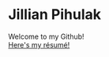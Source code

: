 # Jillian Pihulak
Welcome to my Github!  
[Here's my résumé!](https://jillianpihulak.github.io/resume)
